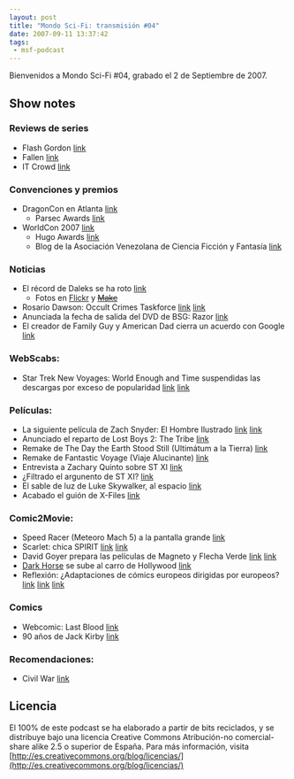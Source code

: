 ```yaml
---
layout: post
title: "Mondo Sci-Fi: transmisión #04"
date: 2007-09-11 13:37:42
tags:
 - msf-podcast
---
```


Bienvenidos a Mondo Sci-Fi #04, grabado el 2 de Septiembre de 2007.

## Show notes

### Reviews de series
- Flash Gordon [link](https://en.wikipedia.org/wiki/Flash_Gordon_(2007_TV_series))
- Fallen [link](http://www.imdb.com/title/tt0838800/)
- IT Crowd [link](https://en.wikipedia.org/wiki/The_IT_Crowd)

### Convenciones y premios
- DragonCon en Atlanta [link](http://web.archive.org/web/20071109091511/http://www.dragoncon.org/)
    - Parsec Awards [link](http://web.archive.org/web/20071118154210/http://www.parsecawards.com/)
- WorldCon 2007 [link](http://www.nippon2007.org/)
    - Hugo Awards [link](http://www.thehugoawards.org/hugo-history/2007-hugo-awards/)
    - Blog de la Asociación Venezolana de Ciencia Ficción y Fantasía [link](http://www.avcff.org/blog)

### Noticias
- El récord de Daleks se ha roto [link](http://web.archive.org/web/20071111172414/http://www.gallifreyone.com/cgi-bin/viewnews.cgi?id=EEllFyuEVVuBWXctor&tmpl=newsrss&style=feedstyle)
    - Fotos en [Flickr](https://www.flickr.com/photos/tonyheugh/sets/72157601674255436/) y ~~[Make]()~~
- Rosario Dawson: Occult Crimes Taskforce [link](http://www.sliceofscifi.com/2007/08/16/dawson-animated/) [link](https://en.wikipedia.org/wiki/Occult_Crimes_Taskforce)
- Anunciada la fecha de salida del DVD de BSG: Razor [link](http://www.sliceofscifi.com/2007/08/27/battlestar-galactica-razor-unrated-extended-edition/)
- El creador de Family Guy y American Dad cierra un acuerdo con Google [link](http://lanuez.blogspot.com.es/2007/08/creador-de-family-guy-cierra-acuerdo.html)

### WebScabs:
- Star Trek New Voyages: World Enough and Time suspendidas las descargas por exceso de popularidad [link](https://en.wikipedia.org/wiki/Star_Trek:_New_Voyages) [link](http://www.sliceofscifi.com/2007/08/24/couldnt-get-enough-of-world-enough-and-time/)

### Películas:
- La siguiente película de Zach Snyder: El Hombre Ilustrado [link](http://www.sliceofscifi.com/2007/08/29/snyder-ready-to-be-illustrated/) [link](http://concdearte.blogspot.com.es/2007/08/watchmen-casting-comparado.html)
- Anunciado el reparto de Lost Boys 2: The Tribe [link](http://web.archive.org/web/20071102230143/http://www.scifi.com/scifiwire/index.php?category=3&id=43694)
- Remake de The Day the Earth Stood Still (Ultimátum a la Tierra) [link](http://web.archive.org/web/20071018204608/http://www.scifi.com/scifiwire/index.php?category=3&id=43630)
- Remake de Fantastic Voyage (Viaje Alucinante) [link](http://www.sliceofscifi.com/2007/08/16/emmerich-takes-us-on-a-fantastic-voyage/)
- Entrevista a Zachary Quinto sobre ST XI [link](http://www.sliceofscifi.com/2007/08/29/quinto-hints-of-more/)
- ¿Filtrado el argunento de ST XI? [link](http://web.archive.org/web/20071022081217/http://www.syfyportal.com/news424103.html)
- El sable de luz de Luke Skywalker, al espacio [link](https://starwarsblog.wordpress.com/2007/08/28/chewie-hands-off-lightsaber-to-nasa/)
- Acabado el guión de X-Files [link](http://www.sliceofscifi.com/2007/08/28/x-files-script-in-hand/)

### Comic2Movie:
- Speed Racer (Meteoro Mach 5) a la pantalla grande [link](http://www.sliceofscifi.com/2007/08/27/racer-goes-for-mass-appeal-g-force/)
- Scarlet: chica SPIRIT [link](http://www.sliceofscifi.com/2007/08/17/scarlett-gets-the-spirit/) [link](http://concdearte.blogspot.com.es/2007/08/sand-saref.html)
- David Goyer prepara las películas de Magneto y Flecha Verde [link](https://salondelmal.com/2007/08/30/david-goyer-habla-sobre-magneto-y-la-pelicula-de-green-arrow/) [link](https://en.wikipedia.org/wiki/David_S._Goyer)
- [Dark Horse](http://www.darkhorse.com/) se sube al carro de Hollywood [link](http://www.sliceofscifi.com/2007/08/27/a-dark-horse-comedy/)
- Reflexión: ¿Adaptaciones de cómics europeos dirigidas por europeos? [link](http://news.bbc.co.uk/2/hi/entertainment/6656635.stm) [link](http://www.filmreference.com/encyclopedia/Academy-Awards-Crime-Films/Comics-and-Comic-Books-COMIC-BOOK-FILMS-IN-EUROPE-AND-ASIA.html) [link](http://web.archive.org/web/20071122062343/http://european-films.net/content/view/799/118/)

### Comics
- Webcomic: Last Blood [link](http://lastblood.keenspot.com/)
- 90 años de Jack Kirby [link](http://concdearte.blogspot.com.es/2007/08/90-aos-de-kirby.html)

### Recomendaciones:
- Civil War [link](https://www.amazon.com/gp/richpub/listmania/fullview/R2P7K8Y6O1T2VL/ref=cm_srch_res_rpli_alt/104-6576999-1679136)

## Licencia
El 100% de este podcast se ha elaborado a partir de bits reciclados, y se distribuye bajo una licencia Creative Commons Atribución-no comercial-share alike 2.5 o superior de España. Para más información, visita [http://es.creativecommons.org/blog/licencias/](http://es.creativecommons.org/blog/licencias/)

